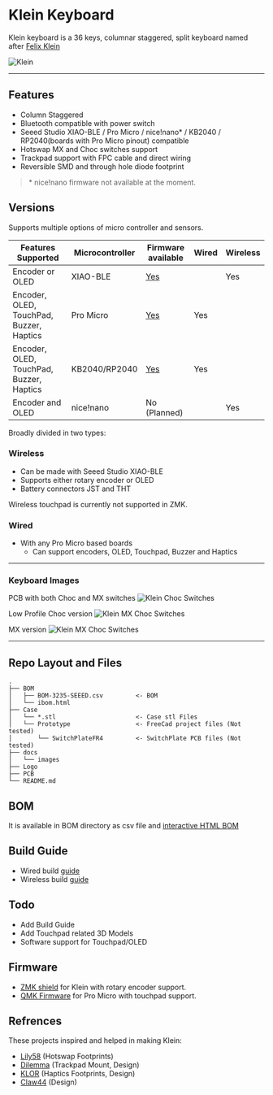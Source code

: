 # Klein Keyboard

Klein keyboard is a 36 keys, columnar staggered, split keyboard named after [Felix Klein](https://en.wikipedia.org/wiki/Felix_Klein)

![Klein ](/docs/images/1.JPG)

---

## Features

- Column Staggered
- Bluetooth compatible with power switch
- Seeed Studio XIAO-BLE / Pro Micro / nice!nano\* / KB2040 / RP2040(boards with Pro Micro pinout) compatible
- Hotswap MX and Choc switches support
- Trackpad support with FPC cable and direct wiring
- Reversible SMD and through hole diode footprint

> \* nice!nano firmware not available at the moment.

## Versions

Supports multiple options of micro controller and sensors.

| Features Supported                       | Microcontroller | Firmware available                         | Wired | Wireless |
| ---------------------------------------- | --------------- | ------------------------------------------ | ----- | -------- |
| Encoder or OLED                          | XIAO-BLE        | [Yes](https://github.com/snsten/Klein-zmk) |       | Yes      |
| Encoder, OLED, TouchPad, Buzzer, Haptics | Pro Micro       | [Yes](https://github.com/snsten/Klein-qmk) | Yes   |          |
| Encoder, OLED, TouchPad, Buzzer, Haptics | KB2040/RP2040   | [Yes](https://github.com/snsten/Klein-qmk) | Yes   |          |
| Encoder and OLED                         | nice!nano       | No (Planned)                               |       | Yes      |

Broadly divided in two types:

### Wireless

- Can be made with Seeed Studio XIAO-BLE
- Supports either rotary encoder or OLED
- Battery connectors JST and THT

Wireless touchpad is currently not supported in ZMK.

### Wired

- With any Pro Micro based boards
  - Can support encoders, OLED, Touchpad, Buzzer and Haptics

---

### Keyboard Images

PCB with both Choc and MX switches
![Klein Choc Switches](/docs/images/Choc_switch.JPG)

Low Profile Choc version
![Klein MX Choc Switches](/docs/images/ChocBuild.JPG)

MX version
![Klein MX Choc Switches](/docs/images/MXBuild.JPG)

---

## Repo Layout and Files

```
.
├── BOM
│   ├── BOM-3235-SEEED.csv         <- BOM
│   └── ibom.html
├── Case
│   └── *.stl                      <- Case stl Files
│   └── Prototype                  <- FreeCad project files (Not tested)
│       └── SwitchPlateFR4         <- SwitchPlate PCB files (Not tested)
├── docs
│   └── images
├── Logo
├── PCB
└── README.md
```

## BOM

It is available in BOM directory as csv file and [interactive HTML BOM](https://htmlpreview.github.io/?https://github.com/snsten/Klein/blob/main/BOM/ibom.html)

## Build Guide

- Wired build [guide](https://github.com/snsten/Klein/blob/main/docs/buildguides/buildguide_wired.md)
- Wireless build [guide](https://github.com/snsten/Klein/blob/main/docs/buildguides/buildguide_wireless.md)

## Todo

- Add Build Guide
- Add Touchpad related 3D Models
- Software support for Touchpad/OLED

## Firmware

- [ZMK shield](https://github.com/snsten/Klein-zmk) for Klein with rotary encoder support.
- [QMK Firmware](https://github.com/snsten/Klein-qmk) for Pro Micro with touchpad support.

## Refrences

These projects inspired and helped in making Klein:

- [Lily58](https://github.com/kata0510/Lily58) (Hotswap Footprints)
- [Dilemma](https://github.com/Bastardkb/dilemma) (Trackpad Mount, Design)
- [KLOR](https://github.com/GEIGEIGEIST/KLOR) (Haptics Footprints, Design)
- [Claw44](https://github.com/yfuku/claw44) (Design)
